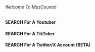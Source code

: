 ###### Welcome To MpsCounts!
#### SEARCH For A Youtuber
#### SEARCH For A TikToker
#### SEARCH For A Twitter/X Account (BETA)
